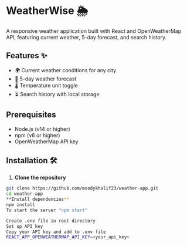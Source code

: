 # WeatherWise 🌦️

A responsive weather application built with React and OpenWeatherMap API, featuring current weather, 5-day forecast, and search history.

## Features ✨

- 🌍 Current weather conditions for any city
- 📅 5-day weather forecast
- 🌡️ Temperature unit toggle
- ⏳ Search history with local storage

## Prerequisites

- Node.js (v14 or higher)
- npm (v6 or higher)
- OpenWeatherMap API key

## Installation 🛠️

1. **Clone the repository**
```bash
git clone https://github.com/moodykhalif23/weather-app.git
cd weather-app
**Install dependencies**
npm install
To start the server "npm start"

Create .env file in root directory
Set up API key
Copy your API key and add to .env file
REACT_APP_OPENWEATHERMAP_API_KEY=<your_api_key>
